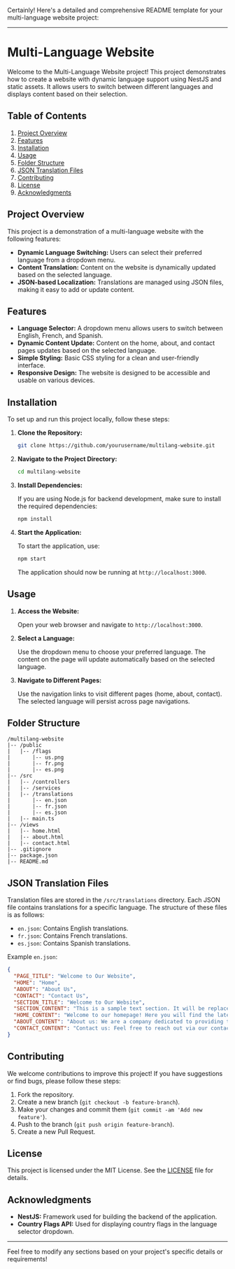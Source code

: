 Certainly! Here's a detailed and comprehensive README template for your multi-language website project:

---

# Multi-Language Website

Welcome to the Multi-Language Website project! This project demonstrates how to create a website with dynamic language support using NestJS and static assets. It allows users to switch between different languages and displays content based on their selection.

## Table of Contents

1. [Project Overview](#project-overview)
2. [Features](#features)
3. [Installation](#installation)
4. [Usage](#usage)
5. [Folder Structure](#folder-structure)
6. [JSON Translation Files](#json-translation-files)
7. [Contributing](#contributing)
8. [License](#license)
9. [Acknowledgments](#acknowledgments)

## Project Overview

This project is a demonstration of a multi-language website with the following features:
- **Dynamic Language Switching:** Users can select their preferred language from a dropdown menu.
- **Content Translation:** Content on the website is dynamically updated based on the selected language.
- **JSON-based Localization:** Translations are managed using JSON files, making it easy to add or update content.

## Features

- **Language Selector:** A dropdown menu allows users to switch between English, French, and Spanish.
- **Dynamic Content Update:** Content on the home, about, and contact pages updates based on the selected language.
- **Simple Styling:** Basic CSS styling for a clean and user-friendly interface.
- **Responsive Design:** The website is designed to be accessible and usable on various devices.

## Installation

To set up and run this project locally, follow these steps:

1. **Clone the Repository:**

   ```bash
   git clone https://github.com/yourusername/multilang-website.git
   ```

2. **Navigate to the Project Directory:**

   ```bash
   cd multilang-website
   ```

3. **Install Dependencies:**

   If you are using Node.js for backend development, make sure to install the required dependencies:

   ```bash
   npm install
   ```

4. **Start the Application:**

   To start the application, use:

   ```bash
   npm start
   ```

   The application should now be running at `http://localhost:3000`.

## Usage

1. **Access the Website:**

   Open your web browser and navigate to `http://localhost:3000`.

2. **Select a Language:**

   Use the dropdown menu to choose your preferred language. The content on the page will update automatically based on the selected language.

3. **Navigate to Different Pages:**

   Use the navigation links to visit different pages (home, about, contact). The selected language will persist across page navigations.

## Folder Structure

```
/multilang-website
|-- /public
|   |-- /flags
|       |-- us.png
|       |-- fr.png
|       |-- es.png
|-- /src
|   |-- /controllers
|   |-- /services
|   |-- /translations
|       |-- en.json
|       |-- fr.json
|       |-- es.json
|   |-- main.ts
|-- /views
|   |-- home.html
|   |-- about.html
|   |-- contact.html
|-- .gitignore
|-- package.json
|-- README.md
```

## JSON Translation Files

Translation files are stored in the `/src/translations` directory. Each JSON file contains translations for a specific language. The structure of these files is as follows:

- `en.json`: Contains English translations.
- `fr.json`: Contains French translations.
- `es.json`: Contains Spanish translations.

Example `en.json`:

```json
{
  "PAGE_TITLE": "Welcome to Our Website",
  "HOME": "Home",
  "ABOUT": "About Us",
  "CONTACT": "Contact Us",
  "SECTION_TITLE": "Welcome to Our Website",
  "SECTION_CONTENT": "This is a sample text section. It will be replaced by translated content based on the selected language.",
  "HOME_CONTENT": "Welcome to our homepage! Here you will find the latest updates and information about our services.",
  "ABOUT_CONTENT": "About us: We are a company dedicated to providing the best services to our clients. Our team of professionals is here to assist you with all your needs.",
  "CONTACT_CONTENT": "Contact us: Feel free to reach out via our contact form or email us directly at contact@ourwebsite.com."
}
```

## Contributing

We welcome contributions to improve this project! If you have suggestions or find bugs, please follow these steps:

1. Fork the repository.
2. Create a new branch (`git checkout -b feature-branch`).
3. Make your changes and commit them (`git commit -am 'Add new feature'`).
4. Push to the branch (`git push origin feature-branch`).
5. Create a new Pull Request.

## License

This project is licensed under the MIT License. See the [LICENSE](LICENSE) file for details.

## Acknowledgments

- **NestJS:** Framework used for building the backend of the application.
- **Country Flags API:** Used for displaying country flags in the language selector dropdown.

---

Feel free to modify any sections based on your project's specific details or requirements!